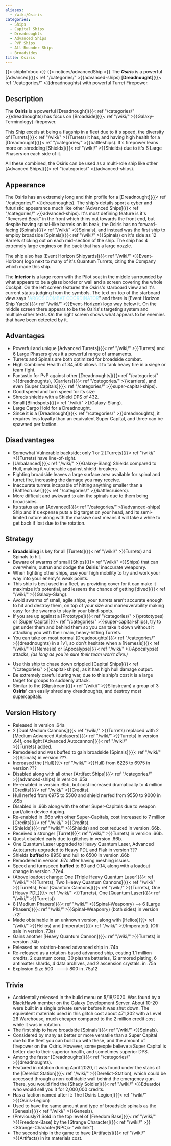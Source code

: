 ```yaml
---
aliases:
  - /wiki/Osiris
categories:
  - Ships
  - Capital Ships
  - Dreadnoughts
  - Advanced Ships
  - PVP Ships
  - All-Rounder Ships
  - Broadsides
title: Osiris
---
```


{{< shipInfobox >}} {{< notices/advancedShip >}} The **_Osiris_** is a powerful [Advanced]({{< ref "/categories/" >}}advanced-ships) [**Dreadnought**]({{< ref "/categories/" >}}dreadnoughts) with powerful Turret Firepower.

## Description

The **Osiris** is a powerful [Dreadnought]({{< ref "/categories/" >}}dreadnoughts) has focus on [Broadside]({{< ref "/wiki/" >}}Galaxy-Terminology)-firepower.

This Ship excels at being a flagship in a fleet due to it's speed, the diversity of [Turrets]({{< ref "/wiki/" >}}Turrets) it has, and having high health for a [Dreadnought]({{< ref "/categories/" >}}battleships). It's firepower leans more on shredding [Shields]({{< ref "/wiki/" >}}Shields) due to it's 6 Large Phasers on each side of it.

All these combined, the Osiris can be used as a multi-role ship like other [Advanced Ships]({{< ref "/categories/" >}}advanced-ships).

## Appearance

The Osiris has an extremely long and thin profile for a [Dreadnought]({{< ref "/categories/" >}}dreadnoughts). The ship's details sport a cyber and futuristic appearance much like other [Advanced Ships]({{< ref "/categories/" >}}advanced-ships). It's most defining feature is it's "Reversed Beak" in the front which thins out towards the front end, but despite having spinal-like barrels on its beak, the Osiris has no forward-facing [Spinals]({{< ref "/wiki/" >}}Spinals), and instead was the first ship to employ broadside [Spinals]({{< ref "/wiki/" >}}Spinals) on it's side as 12 Barrels sticking out on each mid-section of the ship. The ship has 4 extremely large engines on the back that has a large nozzle.

The ship also has [Event Horizon Shipyards]({{< ref "/wiki/" >}}Event-Horizon) logo next to many of it's Quantum Turrets, citing the Company which made this ship.

The **Interior** is a large room with the Pilot seat in the middle surrounded by what appears to be a glass border or wall and a screen covering the whole Cockpit. On the left screen features the Osiris's starboard view and it's current status judging from the symbols. The text on-top of the starboard view says "<span style="color:#aef2fe">ARGOS COMBAT COORDINATOR</span>" and there is [Event Horizon Ship Yards]({{< ref "/wiki/" >}}Event-Horizon) logo way below it. On the middle screen there appears to be the Osiris's targeting system and multiple other texts. On the right screen shows what appears to be enemies that have been detected by it.

## Advantages

- Powerful and unique [Advanced Turrets]({{< ref "/wiki/" >}}Turrets) and 6 Large Phasers gives it a powerful range of armaments.
- Turrets and Spinals are both optimized for broadside combat.
- High Combined Health of 34,500 allows it to tank heavy fire in a siege or team fight.
- Fantastic for PvP against other [Dreadnoughts]({{< ref "/categories/" >}}dreadnoughts), [Carriers]({{< ref "/categories/" >}}carriers), and even [Super Capitals]({{< ref "/categories/" >}}super-capital-ships).
- Good speed and turn speed for its size
- Shreds shields with a Shield DPS of 432.
- Small [Blindspots]({{< ref "/wiki/" >}}Galaxy-Slang).
- Large Cargo Hold for a Dreadnought.
- Since it is a [Dreadnought]({{< ref "/categories/" >}}dreadnoughts), it requires less loyalty than an equivalent Super Capital, and three can be spawned per faction.

## Disadvantages

- Somewhat Vulnerable backside; only 1 or 2 [Turrets]({{< ref "/wiki/" >}}Turrets) have line-of-sight.
- [Unbalanced]({{< ref "/wiki/" >}}Galaxy-Slang) Shields compared to Hull, making it vulnerable against shield-breakers.
- Fighting broadside leaves a large surface area available for spinal and turret fire, increasing the damage you may receive.
- Inaccurate turrets incapable of hitting anything smaller than a [Battlecruiser]({{< ref "/categories/" >}}battlecruisers).
- More difficult and awkward to aim the spinals due to them being broadsides.
- Its status as an [Advanced]({{< ref "/categories/" >}}advanced-ships) Ship and it's expense puts a big target on your head, and its semi-limited nature along with the massive cost means it will take a while to get back if lost due to the rotation.

## Strategy

- **Broadsiding** is key for all [Turrets]({{< ref "/wiki/" >}}Turrets) and Spinals to hit.
- Beware of swarms of small [Ships]({{< ref "/wiki/" >}}Ships) that can overwhelm, outrun and dodge the **Osiris**' inaccurate weaponry.
- When fighting other ships, use your high mobility to try and work your way into your enemy's weak points.
- This ship is best used in a fleet, as providing cover for it can make it maximize it's potential, and lessens the chance of getting [dived]({{< ref "/wiki/" >}}Galaxy-Slang).
- Avoid swarms of small, agile ships; your turrets aren't accurate enough to hit and destroy them, on top of your size and maneuverability making easy for the swarms to stay in your blind-spots.
- If you are up against a [Prototype]({{< ref "/categories/" >}}prototypes) or [Super Capital]({{< ref "/categories/" >}}super-capital-ships), try to get under them and behind them so you can take it down without it attacking you with their main, heavy-hitting Turrets.
- You can take on most normal [Dreadnoughts]({{< ref "/categories/" >}}dreadnoughts) in a 1v1, so don't hesitate when a [Nemesis]({{< ref "/wiki/" >}}Nemesis) or [Apocalypse]({{< ref "/wiki/" >}}Apocalypse) attacks, _(as long as you're sure their team won't dive.)_

<!-- -->

- Use this ship to chase down crippled [Capital Ships]({{< ref "/categories/" >}}capital-ships), as it has high hull damage output.
- Be extremely careful during war, due to this ship's cost it is a large target for groups to suddenly attack.
- Similar to the [Slipstream]({{< ref "/wiki/" >}}Slipstream) a group of 3 **Osiris**' can easily shred any dreadnoughts, and destroy most supercapitals.

## Version History

- Released in version .64a
- 2 [Dual Medium Cannons]({{< ref "/wiki/" >}}Turrets) replaced with 2 [Medium Advanced Autolasers]({{< ref "/wiki/" >}}Turrets) in version .64f, one light [Advanced Autocannon]({{< ref "/wiki/" >}}Turrets) added.
- Remodeled and was buffed to gain broadside [Spinals]({{< ref "/wiki/" >}}Spinals) in version ???.
- Increased the [Hull]({{< ref "/wiki/" >}}Hull) from 6225 to 6975 in version ???
- Disabled along with all other [Artifact Ships]({{< ref "/categories/" >}}advanced-ships) in version .65a
- Re-enabled in version .65b, but cost increased dramatically to 4 million [Credits]({{< ref "/wiki/" >}}Credits).
- Hull nerfed from 6975 to 5500 and shield nerfed from 9550 to 9000 in .65b
- Disabled in .66b along with the other Super-Capitals due to weapon part/alien device duping.
- Re-enabled in .66b with other Super-Capitals, cost increased to 7 million [Credits]({{< ref "/wiki/" >}}Credits).
- [Shields]({{< ref "/wiki/" >}}Shields) and cost reduced in version .66b.
- Received a stronger [Turret]({{< ref "/wiki/" >}}Turrets) in version .66b.
- Quest disabled early due to glitches in version .66b.
- One Quantum Laser upgraded to Heavy Quantum Laser, Advanced Autoturrets upgraded to Heavy PDL and Flak in version ???
- Shields **buffed** to 8950 and hull to 6500 in version .66b
- Remodeled in version .67c after having meshing issues.
- Speed and turnspeed **buffed** to 80 and 0.14, along with a loadout change in version .72e4.
- (Above loadout change: One [Triple Heavy Quantum Laser]({{< ref "/wiki/" >}}Turrets), Two [Heavy Quantum Cannons]({{< ref "/wiki/" >}}Turrets), Four [Quantum Cannons]({{< ref "/wiki/" >}}Turrets), One [Heavy PDL]({{< ref "/wiki/" >}}Turrets), One [Quantum Laser]({{< ref "/wiki/" >}}Turrets))
- 8 [Medium Phasers]({{< ref "/wiki/" >}}Spinal-Weaponry) --> 6 [Large Phasers]({{< ref "/wiki/" >}}Spinal-Weaponry) (both sides) in version .72f
- Made obtainable in an unknown version, along with [Helios]({{< ref "/wiki/" >}}Helios) and [Imperator]({{< ref "/wiki/" >}}Imperator). (Off-sale in version .73a)
- Gains another [Heavy Quantum Cannon]({{< ref "/wiki/" >}}Turrets) in version .74b
- Released as rotation-based advanced ship in .74b
- Re-released as a rotation-based advanced ship, costing 1.1 million credits, 2 quantum cores, 30 plasma batteries, 12 armored plating, 6 antimatter shards, 4 data archives, and 2 ascension crystals. in .75a
- Explosion Size 500 ----> 800 in .75a12

## Trivia

- Accidentally released in the build menu on 5/18/2020. Was found by a BlackHawk member on the Galaxy Development Server. About 10-20 were built in a single private server before it was shut down. The equivalent materials used in this glitch cost about 471,302 with a Level 26 Warehouse, much cheaper compared to the 2 million credit cost while it was in rotation.
- The first ship to have broadside [Spinals]({{< ref "/wiki/" >}}Spinals).
- Considered by many as better or more versatile than a Super Capital due to the fleet you can build up with these, and the amount of firepower on the Osiris. However, some people believe a Super Capital is better due to their superior health, and sometimes superior DPS.
- Among the faster [Dreadnoughts]({{< ref "/categories/" >}}dreadnoughts).
- Featured in rotation during April 2020, it was found under the stairs of the [Derelict Station]({{< ref "/wiki/" >}}Derelict-Station), which could be accessed through a non-collidable wall behind the emergency gun. There, you would find the [Shady Soldier]({{< ref "/wiki/" >}}Eduardo) who would sell you it for 2,000,000 credits.
- Has a faction named after it: The [Osiris Legion]({{< ref "/wiki/" >}}Osiris-Legion)
- Used to have the same amount and type of broadside spinals as the [Genesis]({{< ref "/wiki/" >}}Genesis).
- (Previously?) Sold in the top level of [Freedom Base]({{< ref "/wiki/" >}}Freedom-Base) by the [Strange Character]({{< ref "/wiki/" >}}<Strange-Character(NPC)> "wikilink").
- The second ship in the game to have [Artifacts]({{< ref "/wiki/" >}}Artifacts) in its materials cost.
